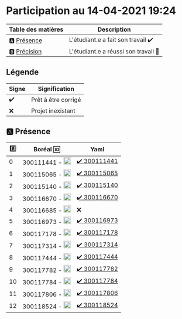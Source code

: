 # Participation au 14-04-2021 19:24

| Table des matières            | Description                                             |
|-------------------------------|---------------------------------------------------------|
| :a: [Présence](#a-présence)   | L'étudiant.e a fait son travail    :heavy_check_mark:   |
| :b: [Précision](#b-précision) | L'étudiant.e a réussi son travail  :tada:               |

## Légende

| Signe              | Signification                 |
|--------------------|-------------------------------|
| :heavy_check_mark: | Prêt à être corrigé           |
| :x:                | Projet inexistant             |

## :a: Présence

|:hash:| Boréal :id:                | Yaml               |
|------|----------------------------|--------------------|
| 0 | 300111441 - <image src='https://avatars0.githubusercontent.com/u/55207099?s=460&v=4' width=20 height=20></image> | [:heavy_check_mark: 300111441](../300111441/b300111441.py) | [:heavy_check_mark: 300111441](../300111441/b300111441.sql) |
| 1 | 300115065 - <image src='https://avatars0.githubusercontent.com/u/54910778?s=460&v=4' width=20 height=20></image> | [:heavy_check_mark: 300115065](../300115065/b300115065.py) | [:heavy_check_mark: 300115065](../300115065/b300115065.sql) |
| 2 | 300115140 - <image src='https://avatars0.githubusercontent.com/u/54910329?s=460&v=4' width=20 height=20></image> | [:heavy_check_mark: 300115140](../300115140/b300115140.py) | [:heavy_check_mark: 300115140](../300115140/b300115140.sql) |
| 3 | 300116670 - <image src='https://avatars0.githubusercontent.com/u/55238107?s=460&v=4' width=20 height=20></image> | [:heavy_check_mark: 300116670](../300116670/b300116670.py) | :x: |
| 4 | 300116685 - <image src='https://avatars0.githubusercontent.com/u/54910751?s=460&v=4' width=20 height=20></image> | :x: | [:heavy_check_mark: 300116685](../300116685/b300116685.sql) |
| 5 | 300116973 - <image src='https://avatars0.githubusercontent.com/u/54910252?s=460&v=4' width=20 height=20></image> | [:heavy_check_mark: 300116973](../300116973/b300116973.py) | [:heavy_check_mark: 300116973](../300116973/b300116973.sql) |
| 6 | 300117178 - <image src='https://avatars0.githubusercontent.com/u/54910937?s=460&v=4' width=20 height=20></image> | [:heavy_check_mark: 300117178](../300117178/b300117178.py) | [:heavy_check_mark: 300117178](../300117178/b300117178.sql) |
| 7 | 300117314 - <image src='https://avatars0.githubusercontent.com/u/54910700?s=460&v=4' width=20 height=20></image> | [:heavy_check_mark: 300117314](../300117314/b300117314.py) | :x: |
| 8 | 300117444 - <image src='https://avatars0.githubusercontent.com/u/54910261?s=460&v=4' width=20 height=20></image> | [:heavy_check_mark: 300117444](../300117444/b300117444.py) | :x: |
| 9 | 300117782 - <image src='https://avatars0.githubusercontent.com/u/56364697?s=460&v=4' width=20 height=20></image> | [:heavy_check_mark: 300117782](../300117782/b300117782.py) | [:heavy_check_mark: 300117782](../300117782/b300117782.sql) |
| 10 | 300117784 - <image src='https://avatars0.githubusercontent.com/u/54910102?s=460&v=4' width=20 height=20></image> | [:heavy_check_mark: 300117784](../300117784/b300117784.py) | [:heavy_check_mark: 300117784](../300117784/b300117784.sql) |
| 11 | 300117806 - <image src='https://avatars0.githubusercontent.com/u/54910103?s=460&v=4' width=20 height=20></image> | [:heavy_check_mark: 300117806](../300117806/b300117806.py) | [:heavy_check_mark: 300117806](../300117806/b300117806.sql) |
| 12 | 300118524 - <image src='https://avatars0.githubusercontent.com/u/56364857?s=460&v=4' width=20 height=20></image> | [:heavy_check_mark: 300118524](../300118524/b300118524.py) | [:heavy_check_mark: 300118524](../300118524/b300118524.sql) |
